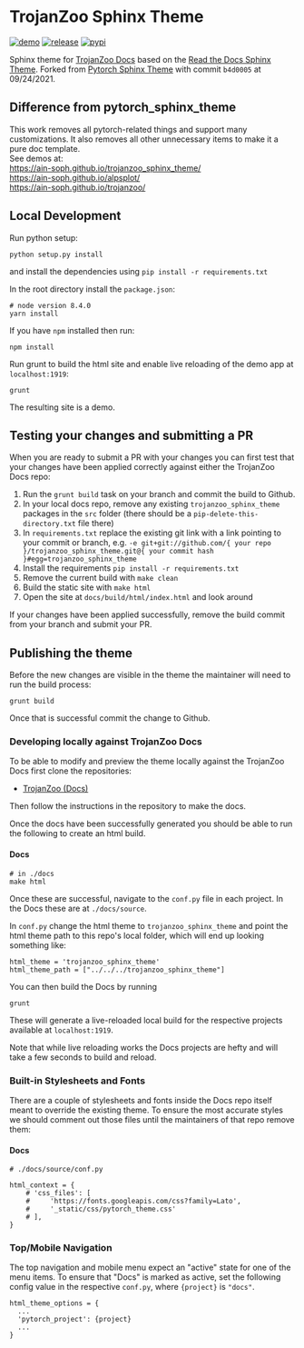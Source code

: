 # TrojanZoo Sphinx Theme

[![demo](https://github.com/ain-soph/trojanzoo_sphinx_theme/workflows/demo/badge.svg)](https://ain-soph.github.io/trojanzoo_sphinx_theme/)
[![release](https://img.shields.io/github/v/release/ain-soph/trojanzoo_sphinx_theme)](https://github.com/ain-soph/trojanzoo/releases)
[![pypi](https://img.shields.io/pypi/v/trojanzoo_sphinx_theme)](https://pypi.org/project/trojanzoo_sphinx_theme/)

Sphinx theme for [TrojanZoo Docs](https://ain-soph.github.io/trojanzoo) based on the [Read the Docs Sphinx Theme](https://sphinx-rtd-theme.readthedocs.io/en/latest). Forked from [Pytorch Sphinx Theme](https://github.com/pytorch/pytorch_sphinx_theme) with commit `b4d0005` at 09/24/2021.

## Difference from pytorch_sphinx_theme
This work removes all pytorch-related things and support many customizations. It also removes all other unnecessary items to make it a pure doc template.  
See demos at:  
https://ain-soph.github.io/trojanzoo_sphinx_theme/  
https://ain-soph.github.io/alpsplot/  
https://ain-soph.github.io/trojanzoo/

## Local Development

Run python setup:

```
python setup.py install
```

and install the dependencies using `pip install -r requirements.txt`

In the root directory install the `package.json`:

```
# node version 8.4.0
yarn install

```

If you have `npm` installed then run:

```
npm install
```

Run grunt to build the html site and enable live reloading of the demo app at `localhost:1919`:

```
grunt
```

The resulting site is a demo.

## Testing your changes and submitting a PR

When you are ready to submit a PR with your changes you can first test that your changes have been applied correctly against either the TrojanZoo Docs repo:

1. Run the `grunt build` task on your branch and commit the build to Github.
2. In your local docs repo, remove any existing `trojanzoo_sphinx_theme` packages in the `src` folder (there should be a `pip-delete-this-directory.txt` file there)
3. In `requirements.txt` replace the existing git link with a link pointing to your commit or branch, e.g. `-e git+git://github.com/{ your repo }/trojanzoo_sphinx_theme.git@{ your commit hash }#egg=trojanzoo_sphinx_theme`
4. Install the requirements `pip install -r requirements.txt`
5. Remove the current build with `make clean`
6. Build the static site with `make html`
7. Open the site at `docs/build/html/index.html` and look around

If your changes have been applied successfully, remove the build commit from your branch and submit your PR.

## Publishing the theme

Before the new changes are visible in the theme the maintainer will need to run the build process:

```
grunt build
```

Once that is successful commit the change to Github.

### Developing locally against TrojanZoo Docs

To be able to modify and preview the theme locally against the TrojanZoo Docs first clone the repositories:

- [TrojanZoo (Docs)](https://github.com/ain-soph/trojanzoo)

Then follow the instructions in the repository to make the docs.

Once the docs have been successfully generated you should be able to run the following to create an html build.

#### Docs

```
# in ./docs
make html
```

Once these are successful, navigate to the `conf.py` file in each project. In the Docs these are at `./docs/source`.

In `conf.py` change the html theme to `trojanzoo_sphinx_theme` and point the html theme path to this repo's local folder, which will end up looking something like:

```
html_theme = 'trojanzoo_sphinx_theme'
html_theme_path = ["../../../trojanzoo_sphinx_theme"]
```

You can then build the Docs by running

```
grunt
```

These will generate a live-reloaded local build for the respective projects available at `localhost:1919`.

Note that while live reloading works the Docs projects are hefty and will take a few seconds to build and reload.

### Built-in Stylesheets and Fonts

There are a couple of stylesheets and fonts inside the Docs repo itself meant to override the existing theme. To ensure the most accurate styles we should comment out those files until the maintainers of that repo remove them:

#### Docs

```
# ./docs/source/conf.py

html_context = {
    # 'css_files': [
    #     'https://fonts.googleapis.com/css?family=Lato',
    #     '_static/css/pytorch_theme.css'
    # ],
}
```

### Top/Mobile Navigation

The top navigation and mobile menu expect an "active" state for one of the menu items. To ensure that "Docs" is marked as active, set the following config value in the respective `conf.py`, where `{project}` is `"docs"`.

```
html_theme_options = {
  ...
  'pytorch_project': {project}
  ...
}
```
